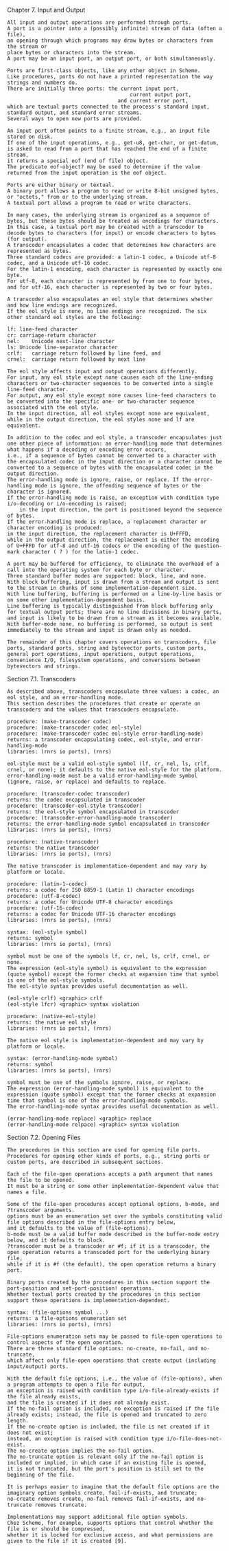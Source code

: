 Chapter 7. Input and Output

    All input and output operations are performed through ports. 
    A port is a pointer into a (possibly infinite) stream of data (often a file), 
    an opening through which programs may draw bytes or characters from the stream or 
    place bytes or characters into the stream. 
    A port may be an input port, an output port, or both simultaneously.

    Ports are first-class objects, like any other object in Scheme. 
    Like procedures, ports do not have a printed representation the way strings and numbers do. 
    There are initially three ports: the current input port, 
                                            current output port, 
                                        and current error port, 
    which are textual ports connected to the process's standard input, standard output, and standard error streams. 
    Several ways to open new ports are provided.

    An input port often points to a finite stream, e.g., an input file stored on disk. 
    If one of the input operations, e.g., get-u8, get-char, or get-datum, is asked to read from a port that has reached the end of a finite stream, 
    it returns a special eof (end of file) object. 
    The predicate eof-object? may be used to determine if the value returned from the input operation is the eof object.

    Ports are either binary or textual. 
    A binary port allows a program to read or write 8-bit unsigned bytes, or "octets," from or to the underlying stream. 
    A textual port allows a program to read or write characters.

    In many cases, the underlying stream is organized as a sequence of bytes, but these bytes should be treated as encodings for characters. 
    In this case, a textual port may be created with a transcoder to decode bytes to characters (for input) or encode characters to bytes (for output). 
    A transcoder encapsulates a codec that determines how characters are represented as bytes. 
    Three standard codecs are provided: a latin-1 codec, a Unicode utf-8 codec, and a Unicode utf-16 codec. 
    For the latin-1 encoding, each character is represented by exactly one byte. 
    For utf-8, each character is represented by from one to four bytes, 
    and for utf-16, each character is represented by two or four bytes.

    A transcoder also encapsulates an eol style that determines whether and how line endings are recognized. 
    If the eol style is none, no line endings are recognized. The six other standard eol styles are the following:

    lf:	line-feed character
    cr:	carriage-return character
    nel:	Unicode next-line character
    ls:	Unicode line-separator character
    crlf:	carriage return followed by line feed, and
    crnel:	carriage return followed by next line

    The eol style affects input and output operations differently. 
    For input, any eol style except none causes each of the line-ending characters or two-character sequences to be converted into a single line-feed character. 
    For output, any eol style except none causes line-feed characters to be converted into the specific one- or two-character sequence associated with the eol style. 
    In the input direction, all eol styles except none are equivalent, while in the output direction, the eol styles none and lf are equivalent.

    In addition to the codec and eol style, a transcoder encapsulates just one other piece of information: an error-handling mode that determines what happens if a decoding or encoding error occurs, 
    i.e., if a sequence of bytes cannot be converted to a character with the encapsulated codec in the input direction or a character cannot be converted to a sequence of bytes with the encapsulated codec in the output direction. 
    The error-handling mode is ignore, raise, or replace. If the error-handling mode is ignore, the offending sequence of bytes or the character is ignored. 
    If the error-handling mode is raise, an exception with condition type i/o-decoding or i/o-encoding is raised; 
        in the input direction, the port is positioned beyond the sequence of bytes. 
    If the error-handling mode is replace, a replacement character or character encoding is produced: 
    in the input direction, the replacement character is U+FFFD, 
    while in the output direction, the replacement is either the encoding of U+FFFD for utf-8 and utf-16 codecs or the encoding of the question-mark character ( ? ) for the latin-1 codec.

    A port may be buffered for efficiency, to eliminate the overhead of a call into the operating system for each byte or character. 
    Three standard buffer modes are supported: block, line, and none. 
    With block buffering, input is drawn from a stream and output is sent to the stream in chunks of some implementation-dependent size. 
    With line buffering, buffering is performed on a line-by-line basis or on some other implementation-dependent basis. 
    Line buffering is typically distinguished from block buffering only for textual output ports; there are no line divisions in binary ports, and input is likely to be drawn from a stream as it becomes available. 
    With buffer-mode none, no buffering is performed, so output is sent immediately to the stream and input is drawn only as needed.

    The remainder of this chapter covers operations on transcoders, file ports, standard ports, string and bytevector ports, custom ports, general port operations, input operations, output operations, 
    convenience I/O, filesystem operations, and conversions between bytevectors and strings.

  Section 7.1. Transcoders

    As described above, transcoders encapsulate three values: a codec, an eol style, and an error-handling mode. 
    This section describes the procedures that create or operate on transcoders and the values that transcoders encapsulate.

    procedure: (make-transcoder codec) 
    procedure: (make-transcoder codec eol-style) 
    procedure: (make-transcoder codec eol-style error-handling-mode) 
    returns: a transcoder encapsulating codec, eol-style, and error-handling-mode 
    libraries: (rnrs io ports), (rnrs)

    eol-style must be a valid eol-style symbol (lf, cr, nel, ls, crlf, crnel, or none); it defaults to the native eol-style for the platform. 
    error-handling-mode must be a valid error-handling-mode symbol (ignore, raise, or replace) and defaults to replace.

    procedure: (transcoder-codec transcoder) 
    returns: the codec encapsulated in transcoder 
    procedure: (transcoder-eol-style transcoder) 
    returns: the eol-style symbol encapsulated in transcoder 
    procedure: (transcoder-error-handling-mode transcoder) 
    returns: the error-handling-mode symbol encapsulated in transcoder 
    libraries: (rnrs io ports), (rnrs)

    procedure: (native-transcoder) 
    returns: the native transcoder 
    libraries: (rnrs io ports), (rnrs)

    The native transcoder is implementation-dependent and may vary by platform or locale.

    procedure: (latin-1-codec) 
    returns: a codec for ISO 8859-1 (Latin 1) character encodings 
    procedure: (utf-8-codec) 
    returns: a codec for Unicode UTF-8 character encodings 
    procedure: (utf-16-codec) 
    returns: a codec for Unicode UTF-16 character encodings 
    libraries: (rnrs io ports), (rnrs)

    syntax: (eol-style symbol) 
    returns: symbol 
    libraries: (rnrs io ports), (rnrs)

    symbol must be one of the symbols lf, cr, nel, ls, crlf, crnel, or none. 
    The expression (eol-style symbol) is equivalent to the expression (quote symbol) except the former checks at expansion time that symbol is one of the eol-style symbols. 
    The eol-style syntax provides useful documentation as well.

    (eol-style crlf) <graphic> crlf
    (eol-style lfcr) <graphic> syntax violation

    procedure: (native-eol-style) 
    returns: the native eol style 
    libraries: (rnrs io ports), (rnrs)

    The native eol style is implementation-dependent and may vary by platform or locale.

    syntax: (error-handling-mode symbol) 
    returns: symbol 
    libraries: (rnrs io ports), (rnrs)

    symbol must be one of the symbols ignore, raise, or replace. 
    The expression (error-handling-mode symbol) is equivalent to the expression (quote symbol) except that the former checks at expansion time that symbol is one of the error-handling-mode symbols. 
    The error-handling-mode syntax provides useful documentation as well.

    (error-handling-mode replace) <graphic> replace
    (error-handling-mode relpace) <graphic> syntax violation

  Section 7.2. Opening Files

    The procedures in this section are used for opening file ports. 
    Procedures for opening other kinds of ports, e.g., string ports or custom ports, are described in subsequent sections.

    Each of the file-open operations accepts a path argument that names the file to be opened. 
    It must be a string or some other implementation-dependent value that names a file.

    Some of the file-open procedures accept optional options, b-mode, and ?transcoder arguments. 
    options must be an enumeration set over the symbols constituting valid file options described in the file-options entry below, 
    and it defaults to the value of (file-options). 
    b-mode must be a valid buffer mode described in the buffer-mode entry below, and it defaults to block. 
    ?transcoder must be a transcoder or #f; if it is a transcoder, the open operation returns a transcoded port for the underlying binary file, 
    while if it is #f (the default), the open operation returns a binary port.

    Binary ports created by the procedures in this section support the port-position and set-port-position! operations. 
    Whether textual ports created by the procedures in this section support these operations is implementation-dependent.

    syntax: (file-options symbol ...) 
    returns: a file-options enumeration set 
    libraries: (rnrs io ports), (rnrs)

    File-options enumeration sets may be passed to file-open operations to control aspects of the open operation. 
    There are three standard file options: no-create, no-fail, and no-truncate, 
    which affect only file-open operations that create output (including input/output) ports.

    With the default file options, i.e., the value of (file-options), when a program attempts to open a file for output, 
    an exception is raised with condition type i/o-file-already-exists if the file already exists, 
    and the file is created if it does not already exist. 
    If the no-fail option is included, no exception is raised if the file already exists; instead, the file is opened and truncated to zero length. 
    If the no-create option is included, the file is not created if it does not exist; 
    instead, an exception is raised with condition type i/o-file-does-not-exist. 
    The no-create option implies the no-fail option. 
    The no-truncate option is relevant only if the no-fail option is included or implied, in which case if an existing file is opened, 
    it is not truncated, but the port's position is still set to the beginning of the file.

    It is perhaps easier to imagine that the default file options are the imaginary option symbols create, fail-if-exists, and truncate; 
    no-create removes create, no-fail removes fail-if-exists, and no-truncate removes truncate.

    Implementations may support additional file option symbols. 
    Chez Scheme, for example, supports options that control whether the file is or should be compressed, 
    whether it is locked for exclusive access, and what permissions are given to the file if it is created [9].





